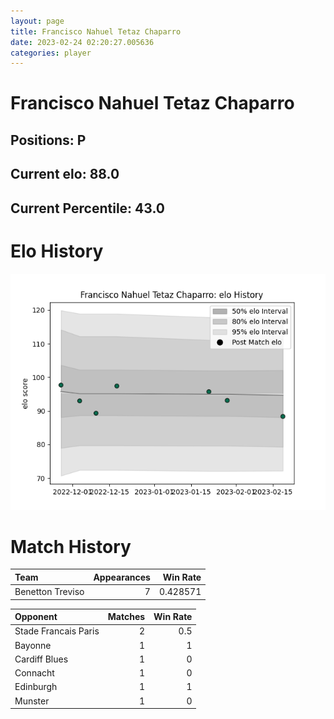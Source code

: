 ```yaml
---  
layout: page  
title: Francisco Nahuel Tetaz Chaparro  
date: 2023-02-24 02:20:27.005636  
categories: player  
---
```

# Francisco Nahuel Tetaz Chaparro

## Positions: P

## Current elo: 88.0

## Current Percentile: 43.0

# Elo History


![elo history](history_FranciscoNahuelTetazChaparro.png)
# Match History


| Team             |   Appearances |   Win Rate |
|:-----------------|--------------:|-----------:|
| Benetton Treviso |             7 |   0.428571 |

| Opponent             |   Matches |   Win Rate |
|:---------------------|----------:|-----------:|
| Stade Francais Paris |         2 |        0.5 |
| Bayonne              |         1 |        1   |
| Cardiff Blues        |         1 |        0   |
| Connacht             |         1 |        0   |
| Edinburgh            |         1 |        1   |
| Munster              |         1 |        0   |